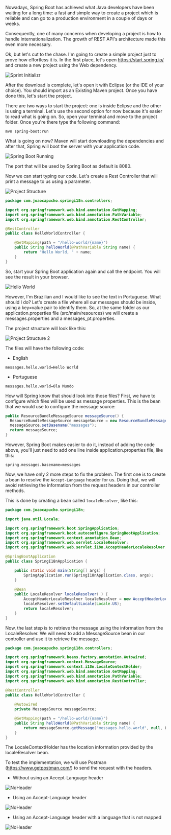 Nowadays, Spring Boot has achieved what Java developers have been waiting for a long time: a fast and simple way to create a project which is reliable and can go to a production environment in a couple of days or weeks. 

Consequently, one of many concerns when developing a project is how to handle internationalization. The growth of REST API's architecture made this even more necessary. 

Ok, but let's cut to the chase. I'm going to create a simple project just to prove how effortless it is. In the first place, let's open https://start.spring.io/ and create a new project using the Web dependency.

![Sprint Initializr](/assets/img/posts/2018-05-26-i18n-using-Spring-Boot/Spring-Starter.png)

After the download is complete, let's open it with Eclipse (or the IDE of your choice). You should import as an Existing Maven project. Once you have done this, let's start the project. 

There are two ways to start the project: one is inside Eclipse and the other is using a terminal. Let's use the second option for now because it's easier to read what is going on. So, open your terminal and move to the project folder. Once you're there type the following command: 

```
mvn spring-boot:run
```

What is going on now? Maven will start downloading the dependencies and after that, Spring will boot the server with your application code.

![Spring Boot Running](/assets/img/posts/2018-05-26-i18n-using-Spring-Boot/Server-Running.png)

The port that will be used by Spring Boot as default is 8080.

Now we can start typing our code. Let's create a Rest Controller that will print a message to us using a parameter.

![Project Structure](/assets/img/posts/2018-05-26-i18n-using-Spring-Boot/Project-Structure.png)

```java
package com.joaocapucho.springi18n.controllers;

import org.springframework.web.bind.annotation.GetMapping;
import org.springframework.web.bind.annotation.PathVariable;
import org.springframework.web.bind.annotation.RestController;

@RestController
public class HelloWorldController {

	@GetMapping(path = "/hello-world/{name}")
	public String helloWorld(@PathVariable String name) {
		return "Hello World, " + name;
	}
}
```

So, start your Spring Boot application again and call the endpoint. You will see the result in your browser.

![Hello World](/assets/img/posts/2018-05-26-i18n-using-Spring-Boot/Hello-World.png)

However, I'm Brazilian and I would like to see the text in Portuguese. What should I do? Let's create a file where all our messages should be inside, using a key=value pair to identify them. So, at the same folder as our application.properties file (src/main/resources) we will create a messages.properties and a messages_pt.properties.

The project structure will look like this:

![Project Structure 2](/assets/img/posts/2018-05-26-i18n-using-Spring-Boot/Project-Structure-2.png)

The files will have the following code:

 - English
```properties
messages.hello.world=Hello World
```

- Portuguese
```properties
messages.hello.world=Ola Mundo
```

How will Spring know that should look into those files? First, we have to configure which files will be used as message properties. This is the bean that we would use to configure the message source:

```java
public ResourceBundleMessageSource messageSource() {
  ResourceBundleMessageSource messageSource = new ResourceBundleMessageSource();
  messageSource.setBasename("messages");
  return messageSource;
}
```
However, Spring Boot makes easier to do it, instead of adding the code above, you'll just need to add one line inside application.properties file, like this:

```
spring.messages.basename=messages
```

Now, we have only 2 more steps to fix the problem. The first one is to create a bean to resolve the `Accept-Language` header for us. Doing that, we will avoid retrieving the information from the request headers in our controller methods.

This is done by creating a bean called `localeResolver`, like this:

```java
package com.joaocapucho.springi18n;

import java.util.Locale;

import org.springframework.boot.SpringApplication;
import org.springframework.boot.autoconfigure.SpringBootApplication;
import org.springframework.context.annotation.Bean;
import org.springframework.web.servlet.LocaleResolver;
import org.springframework.web.servlet.i18n.AcceptHeaderLocaleResolver;

@SpringBootApplication
public class SpringI18nApplication {

	public static void main(String[] args) {
		SpringApplication.run(SpringI18nApplication.class, args);
	}
	
	@Bean
	public LocaleResolver localeResolver( ) {
		AcceptHeaderLocaleResolver localeResolver = new AcceptHeaderLocaleResolver();
		localeResolver.setDefaultLocale(Locale.US);
		return localeResolver;
	}
}
```

Now, the last step is to retrieve the message using the information from the LocaleResolver. We will need to add a MessageSource bean in our controller and use it to retrieve the message. 

```java
package com.joaocapucho.springi18n.controllers;

import org.springframework.beans.factory.annotation.Autowired;
import org.springframework.context.MessageSource;
import org.springframework.context.i18n.LocaleContextHolder;
import org.springframework.web.bind.annotation.GetMapping;
import org.springframework.web.bind.annotation.PathVariable;
import org.springframework.web.bind.annotation.RestController;

@RestController
public class HelloWorldController {
	
	@Autowired
	private MessageSource messageSource;

	@GetMapping(path = "/hello-world/{name}")
	public String helloWorld(@PathVariable String name) {
		return messageSource.getMessage("messages.hello.world", null, LocaleContextHolder.getLocale()) + ", " +  name;
	}
}
```

The LocaleContextHolder has the location information provided by the localeResolver bean. 

To test the implementation, we will use Postman (https://www.getpostman.com/) to send the request with the headers. 

- Without using an Accept-Language header

![NoHeader](/assets/img/posts/2018-05-26-i18n-using-Spring-Boot/NoHeader.png)

- Using an Accept-Language header

![NoHeader](/assets/img/posts/2018-05-26-i18n-using-Spring-Boot/Ptheader.png)

- Using an Accept-Language header with a language that is not mapped

![NoHeader](/assets/img/posts/2018-05-26-i18n-using-Spring-Boot/WrongHeader.png)

